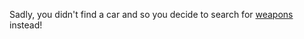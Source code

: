 Sadly, you didn't find a car and so you decide to search for [weapons](../../weapons/weapons.md) instead!